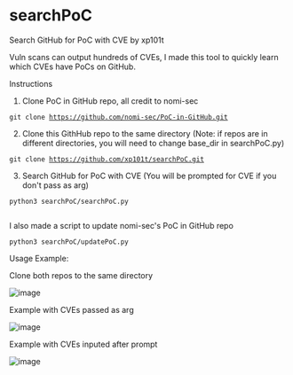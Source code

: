 # searchPoC
Search GitHub for PoC with CVE by xp101t

Vuln scans can output hundreds of CVEs, I made this tool to quickly learn which CVEs have PoCs on GitHub.

Instructions
1. Clone PoC in GitHub repo, all credit to nomi-sec

<code>git clone https://github.com/nomi-sec/PoC-in-GitHub.git</code>

2. Clone this GithHub repo to the same directory (Note: if repos are in different directories, you will need to change base_dir in searchPoC.py)

<code>git clone https://github.com/xp101t/searchPoC.git</code>

3. Search GitHub for PoC with CVE (You will be prompted for CVE if you don't pass as arg)

<code>python3 searchPoC/searchPoC.py <CVEs seperated by spaces or commas> </code>

I also made a script to update nomi-sec's PoC in GitHub repo

<code>python3 searchPoC/updatePoC.py</code>

Usage Example:

Clone both repos to the same directory

![image](https://github.com/user-attachments/assets/e0ed4911-c7e0-45c8-91eb-08f0b8fb31e8)

Example with CVEs passed as arg

![image](https://github.com/user-attachments/assets/12363bf2-4a86-4bd1-9b3d-b9018dcc7740)

Example with CVEs inputed after prompt

![image](https://github.com/user-attachments/assets/27766c90-a36f-48cc-9a38-62a25c91c34d)
